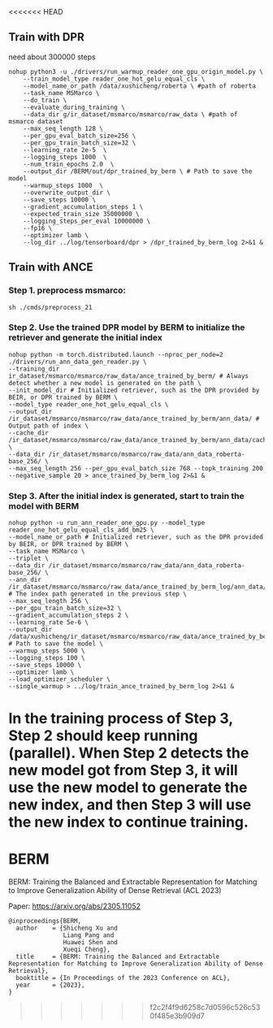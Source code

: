 <<<<<<< HEAD
## Train with DPR
need about 300000 steps
```
nohup python3 -u ./drivers/run_warmup_reader_one_gpu_origin_model.py \
    --train_model_type reader_one_hot_gelu_equal_cls \
    --model_name_or_path /data/xushicheng/roberta \ #path of roberta
    --task_name MSMarco \
    --do_train \
    --evaluate_during_training \
    --data_dir g/ir_dataset/msmarco/msmarco/raw_data \ #path of msmarco dataset
    --max_seq_length 128 \ 
    --per_gpu_eval_batch_size=256 \
    --per_gpu_train_batch_size=32 \
    --learning_rate 2e-5  \
    --logging_steps 1000  \
    --num_train_epochs 2.0  \
    --output_dir /BERM/out/dpr_trained_by_berm \ # Path to save the model
    --warmup_steps 1000  \
    --overwrite_output_dir \
    --save_steps 10000 \
    --gradient_accumulation_steps 1 \
    --expected_train_size 35000000 \
    --logging_steps_per_eval 10000000 \
    --fp16 \
    --optimizer lamb \
    --log_dir ../log/tensorboard/dpr > /dpr_trained_by_berm_log 2>&1 &
```

## Train with ANCE

### Step 1. preprocess msmarco:
```
sh ./cmds/preprocess_21
```

### Step 2. Use the trained DPR model by BERM to initialize the retriever and generate the initial index
```
nohup python -m torch.distributed.launch --nproc_per_node=2 ./drivers/run_ann_data_gen_reader.py \
--training_dir ir_dataset/msmarco/msmarco/raw_data/ance_trained_by_berm/ # Always detect whether a new model is generated on the path \
--init_model_dir # Initialized retriever, such as the DPR provided by BEIR, or DPR trained by BERM \
--model_type reader_one_hot_gelu_equal_cls \
--output_dir /ir_dataset/msmarco/msmarco/raw_data/ance_trained_by_berm/ann_data/ # Output path of index \
--cache_dir /ir_dataset/msmarco/msmarco/raw_data/ance_trained_by_berm/ann_data/cache/ \
--data_dir /ir_dataset/msmarco/msmarco/raw_data/ann_data_roberta-base_256/ \
--max_seq_length 256 --per_gpu_eval_batch_size 768 --topk_training 200 --negative_sample 20 > ance_trained_by_berm_log 2>&1 &
```

### Step 3. After the initial index is generated, start to train the model with BERM

```
nohup python -u run_ann_reader_one_gpu.py --model_type reader_one_hot_gelu_equal_cls_add_bm25 \
--model_name_or_path # Initialized retriever, such as the DPR provided by BEIR, or DPR trained by BERM \
--task_name MSMarco \
--triplet \
--data_dir /ir_dataset/msmarco/msmarco/raw_data/ann_data_roberta-base_256/ \
--ann_dir /ir_dataset/msmarco/msmarco/raw_data/ance_trained_by_berm_log/ann_data/ # The index path generated in the previous step \
--max_seq_length 256 \
--per_gpu_train_batch_size=32 \
--gradient_accumulation_steps 2 \
--learning_rate 5e-6 \
--output_dir /data/xushicheng/ir_dataset/msmarco/msmarco/raw_data/ance_trained_by_berm_log/ # Path to save the model \
--warmup_steps 5000 \
--logging_steps 100 \
--save_steps 10000 \
--optimizer lamb \
--load_optimizer_scheduler \
--single_warmup > ../log/train_ance_trained_by_berm_log 2>&1 &
```

In the training process of Step 3, Step 2 should keep running (parallel). When Step 2 detects the new model got from Step 3, it will use the new model to generate the new index, and then Step 3 will use the new index to continue training.
=======
# BERM
BERM: Training the Balanced and Extractable Representation for Matching to Improve Generalization Ability of Dense Retrieval (ACL 2023)

Paper: https://arxiv.org/abs/2305.11052

```
@inproceedings{BERM,
  author    = {Shicheng Xu and
               Liang Pang and
               Huawei Shen and
               Xueqi Cheng},
  title     = {BERM: Training the Balanced and Extractable Representation for Matching to Improve Generalization Ability of Dense Retrieval},
  booktitle = {In Proceedings of the 2023 Conference on ACL},
  year      = {2023},
}
```
>>>>>>> f2c2f4f9d6258c7d0596c526c530f485e3b909d7
